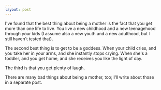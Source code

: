 ```yaml
---
layout: post
---
```

I've found that the best thing about being a mother is the fact that you get more than one life to live. You live a new childhood and a new teenagehood through your kids (I assume also a new youth and a new adulthood, but I still haven't tested that). 

The second best thing is to get to be a goddess. When your child cries, and you take her in your arms, and she instantly stops crying. When she's a toddler, and you get home, and she receives you like the light of day. 

The third is that you get plenty of laugh. 

There are many bad things about being a mother, too; I'll write about those in a separate post. 